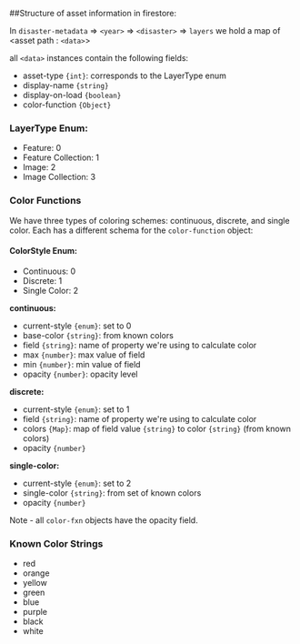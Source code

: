 ##Structure of asset information in firestore:

In `disaster-metadata` => `<year>` => `<disaster>` => `layers` we hold a map of \<asset path : `<data>`>

all `<data>` instances contain the following fields:
* asset-type `{int}`: corresponds to the LayerType enum
* display-name `{string}`
* display-on-load `{boolean}`
* color-function `{Object}` 

### LayerType Enum:

* Feature: 0
* Feature Collection: 1
* Image: 2
* Image Collection: 3

### Color Functions
We have three types of coloring schemes: continuous, discrete, and single color. Each has a different schema for the <code>color-function</code> object:

#### ColorStyle Enum:

* Continuous: 0
* Discrete: 1
* Single Color: 2

**continuous:**
* current-style `{enum}`: set to 0
* base-color `{string}`: from known colors
* field `{string}`: name of property we're using to calculate color
* max `{number}`: max value of field
* min `{number}`: min value of field
* opacity `{number}`: opacity level

**discrete:**
* current-style `{enum}`: set to 1
* field `{string}`: name of property we're using to calculate color
* colors `{Map}`: map of field value `{string}` to color `{string}` (from known colors)
* opacity `{number}`

**single-color:**
* current-style `{enum}`: set to 2
* single-color `{string}`: from set of known colors
* opacity `{number}`

Note - all `color-fxn` objects have the opacity field. 

### Known Color Strings
* red
* orange
* yellow
* green
* blue
* purple
* black
* white